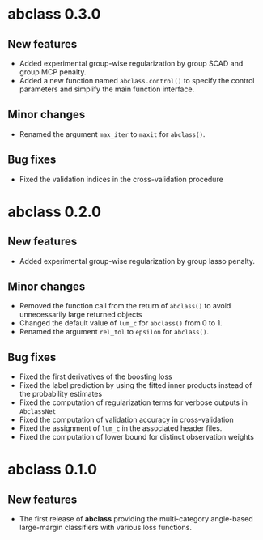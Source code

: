 # abclass 0.3.0

## New features

* Added experimental group-wise regularization by group SCAD and group MCP
  penalty.
* Added a new function named `abclass.control()` to specify the control
  parameters and simplify the main function interface.

## Minor changes

* Renamed the argument `max_iter` to `maxit` for `abclass()`.

## Bug fixes

* Fixed the validation indices in the cross-validation procedure


# abclass 0.2.0

## New features

* Added experimental group-wise regularization by group lasso penalty.

## Minor changes

* Removed the function call from the return of `abclass()` to avoid
  unnecessarily large returned objects
* Changed the default value of `lum_c` for `abclass()` from 0 to 1.
* Renamed the argument `rel_tol` to `epsilon` for `abclass()`.

## Bug fixes

* Fixed the first derivatives of the boosting loss
* Fixed the label prediction by using the fitted inner products instead of the
  probability estimates
* Fixed the computation of regularization terms for verbose outputs in
  `AbclassNet`
* Fixed the computation of validation accuracy in cross-validation
* Fixed the assignment of `lum_c` in the associated header files.
* Fixed the computation of lower bound for distinct observation weights


# abclass 0.1.0

## New features

* The first release of **abclass** providing the multi-category angle-based
  large-margin classifiers with various loss functions.

